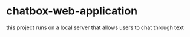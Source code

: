 # chatbox-web-application
this project runs on a local server that allows users to chat through text
